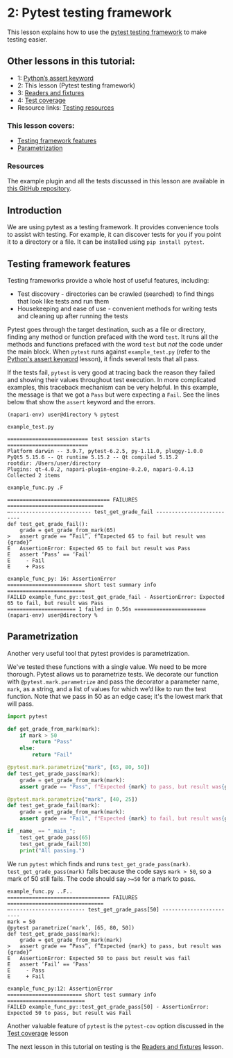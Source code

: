 # 2: Pytest testing framework  

This lesson explains how to use the [pytest testing framework](https://docs.pytest.org/en/7.2.x/) to make testing easier.

## Other lessons in this tutorial:   

* 1: [Python’s assert keyword](./1-pythons-assert-keyword.md) 
* 2: This lesson (Pytest testing framework)  
* 3: [Readers and fixtures](./3-readers-and-fixtures.md)  
* 4: [Test coverage](./4-test-coverage.md)  
* Resource links: [Testing resources](./testing-resources.md)  
  
### This lesson covers:  
* [Testing framework features](#testing-framework-features)  
* [Parametrization](#parametrization)  

### Resources  
The example plugin and all the tests discussed in this lesson are available in [this GitHub repository](https://github.com/DragaDoncila/plugin-tests).
  
## Introduction  
We are using pytest as a testing framework. It provides convenience tools to assist with testing. For example, it can discover tests for you if you point it to a directory or a file.  It can be installed using `pip install pytest`.

## Testing framework features  
Testing frameworks provide a whole host of useful features, including:  
* Test discovery - directories can be crawled (searched) to find things that look like tests and run them
* Housekeeping and ease of use - convenient methods for writing tests and cleaning up after running the tests  
  
Pytest goes through the target destination, such as a file or directory, finding any method or function prefaced with the word `test`. It runs all the methods and functions prefaced with the word `test` but _not_ the code under the main block. When `pytest` runs against `example_test.py` (refer to the [Python's assert keyword](./1-pythons-assert-keyword.md) lesson), it finds several tests that all pass.  

If the tests fail, `pytest` is very good at tracing back the reason they failed and showing their values throughout test execution. In more complicated examples, this traceback mechanism can be very helpful. In this example, the message is that we got a `Pass` but were expecting a `Fail`. See the lines below that show the `assert` keyword and the errors.  

```console
(napari-env) user@directory % pytest   

example_test.py  
    
========================== test session starts ==========================  
Platform darwin -- 3.9.7, pytest-6.2.5, py-1.11.0, pluggy-1.0.0  
PyQt5 5.15.6 -- Qt runtime 5.15.2 -- Qt compiled 5.15.2  
rootdir: /Users/user/directory  
Plugins: qt-4.0.2, napari-plugin-engine-0.2.0, napari-0.4.13  
Collected 2 items  

example_func.py .F  
    
================================= FAILURES ===============================  
—-------------------------- test_get_grade_fail --------------------------  
def test_get_grade_fail():  
    grade = get_grade_from_mark(65)  
>   assert grade == “Fail”, f”Expected 65 to fail but result was {grade}”  
E   AssertionError: Expected 65 to fail but result was Pass  
E   assert ‘Pass’ == ‘Fail’  
E     - Fail  
E     + Pass  
    
example_func_py: 16: AssertionError  
======================== short test summary info =========================  
FAILED example_func_py::test_get_grade_fail - AssertionError: Expected 65 to fail, but result was Pass  
====================== 1 failed in 0.56s =======================  
(napari-env) user@directory %   
```

## Parametrization  
Another very useful tool that pytest provides is parametrization.  
    
We've tested these functions with a single value. We need to be more thorough. Pytest allows us to parametrize tests. We decorate our function with `@pytest.mark.parametrize` and pass the decorator a parameter name, `mark`, as a string, and a list of values for which we’d like to run the test function. Note that we pass in 50 as an edge case; it's the lowest mark that will pass.  

```python
import pytest

def get_grade_from_mark(mark):
    if mark > 50
        return "Pass"
    else: 
        return "Fail"

@pytest.mark.parametrize("mark", [65, 80, 50])
def test_get_grade_pass(mark):
    grade = get_grade_from_mark(mark):
    assert grade == "Pass", f"Expected {mark} to pass, but result was{grade}"

@pytest.mark.parametrize("mark", [40, 25])
def test_get_grade_fail(mark):
    grade = get_grade_from_mark(mark):
    assert grade == "Fail", f"Expected {mark} to fail, but result was{grade}"

if _name_ == "_main_";
    test_get_grade_pass(65)
    test_get_grade_fail(30)
    print("All passing.")
```

We run `pytest` which finds and runs `test_get_grade_pass(mark)`. `test_get_grade_pass(mark)` fails because the code says `mark > 50`, so a mark of 50 still fails. The code should say `>=50` for a mark to pass.  
   
```console
example_func.py ..F..
================================= FAILURES ===============================  
—------------------------ test_get_grade_pass[50] ------------------------  
mark = 50  
@pytest parametrize(‘mark’, [65, 80, 50])  
def test_get_grade_pass(mark):  
    grade = get_grade_from_mark(mark)  
>   assert grade == “Pass”, f”Expected {mark} to pass, but result was {grade}”  
E   AssertionError: Expected 50 to pass but result was fail  
E   assert ‘Fail’ == ‘Pass’  
E     - Pass  
E     + Fail  

example_func_py:12: AssertionError  
======================== short test summary info =========================  
FAILED example_func_py::test_get_grade_pass[50] - AssertionError: Expected 50 to pass, but result was Fail   
```

Another valuable feature of `pytest` is the `pytest-cov` option discussed in the [Test coverage](./4-test-coverage.md) lesson  

The next lesson in this tutorial on testing is the [Readers and fixtures](./3-readers-and-fixtures.md) lesson. 
